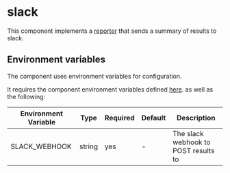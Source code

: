 # slack

This component implements a [reporter](https://github.com/smithy-security/smithy/blob/main/sdk/component/component.go)
that sends a summary of results to slack.

## Environment variables

The component uses environment variables for configuration.

It requires the component
environment variables defined [here](https://github.com/smithy-security/smithy/blob/main/sdk/README.md#component).
as well as the following:

| Environment Variable       | Type   | Required | Default | Description                                                             |
|----------------------------|--------|----------|---------|-------------------------------------------------------------------------|
| SLACK\_WEBHOOK     | string | yes      | -       | The slack webhook to POST results to|
